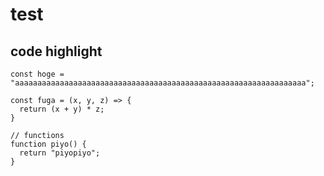 # test

## code highlight
```js{1,7-9}
const hoge = "aaaaaaaaaaaaaaaaaaaaaaaaaaaaaaaaaaaaaaaaaaaaaaaaaaaaaaaaaaaaaaaaa";

const fuga = (x, y, z) => {
  return (x + y) * z;
}

// functions
function piyo() {
  return "piyopiyo";
}
```
